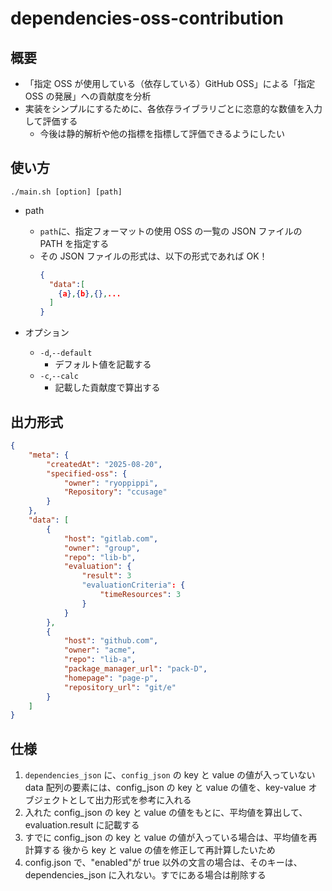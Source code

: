 # dependencies-oss-contribution

## 概要

- 「指定 OSS が使用している（依存している）GitHub OSS」による「指定 OSS の発展」への貢献度を分析
- 実装をシンプルにするために、各依存ライブラリごとに恣意的な数値を入力して評価する
  - 今後は静的解析や他の指標を指標して評価できるようにしたい

## 使い方

```shell
./main.sh [option] [path]
```

- path

  - `path`に、指定フォーマットの使用 OSS の一覧の JSON ファイルの PATH を指定する
  - その JSON ファイルの形式は、以下の形式であれば OK！
    ```json
    {
      "data":[
        {a},{b},{},...
      ]
    }
    ```

- オプション
  - `-d`,`--default`
    - デフォルト値を記載する
  - `-c`,`--calc`
    - 記載した貢献度で算出する

## 出力形式

```json
{
	"meta": {
		"createdAt": "2025-08-20",
		"specified-oss": {
			"owner": "ryoppippi",
			"Repository": "ccusage"
		}
	},
	"data": [
		{
			"host": "gitlab.com",
			"owner": "group",
			"repo": "lib-b",
			"evaluation": {
				"result": 3
				"evaluationCriteria": {
					"timeResources": 3
				}
			}
		},
		{
			"host": "github.com",
			"owner": "acme",
			"repo": "lib-a",
			"package_manager_url": "pack-D",
			"homepage": "page-p",
			"repository_url": "git/e"
		}
	]
}
```

## 仕様

1. `dependencies_json` に、`config_json` の key と value の値が入っていない data 配列の要素には、config_json の key と value の値を、key-value オブジェクトとして出力形式を参考に入れる
2. 入れた config_json の key と value の値をもとに、平均値を算出して、evaluation.result に記載する
3. すでに config_json の key と value の値が入っている場合は、平均値を再計算する
   後から key と value の値を修正して再計算したいため
4. config.json で、"enabled"が true 以外の文言の場合は、そのキーは、dependencies_json に入れない。すでにある場合は削除する
